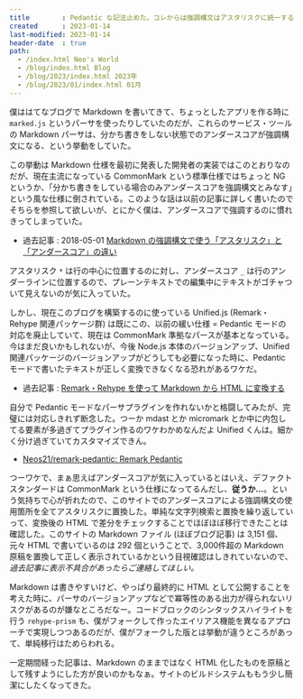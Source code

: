 ```yaml
---
title        : Pedantic な記法止めた。コレからは強調構文はアスタリスクに統一する
created      : 2023-01-14
last-modified: 2023-01-14
header-date  : true
path:
  - /index.html Neo's World
  - /blog/index.html Blog
  - /blog/2023/index.html 2023年
  - /blog/2023/01/index.html 01月
---
```


僕ははてなブログで Markdown を書いてきて、ちょっとしたアプリを作る時に `marked.js` というパーサを使ったりしていたのだが、これらのサービス・ツールの Markdown パーサは、分かち書きをしない状態でのアンダースコアが強調構文になる、という挙動をしていた。

この挙動は Markdown 仕様を最初に発表した開発者の実装ではこのとおりなのだが、現在主流になっている CommonMark という標準仕様ではちょっと NG というか、「分かち書きをしている場合のみアンダースコアを強調構文とみなす」という風な仕様に倒されている。このような話は以前の記事に詳しく書いたのでそちらを参照して欲しいが、とにかく僕は、アンダースコアで強調するのに慣れきってしまっていた。

- 過去記事 : 2018-05-01 [Markdown の強調構文で使う「アスタリスク」と「アンダースコア」の違い](/blog/2018/05/01-01.html)

アスタリスク `*` は行の中心に位置するのに対し、アンダースコア `_` は行のアンダーラインに位置するので、プレーンテキストでの編集中にテキストがゴチャついて見えないのが気に入っていた。

しかし、現在このブログを構築するのに使っている Unified.js (Remark・Rehype 関連パッケージ群) は既にこの、以前の緩い仕様 = Pedantic モードの対応を廃止していて、現在は CommonMark 準拠なパースが基本となっている。今はまだ良いかもしれないが、今後 Node.js 本体のバージョンアップ、Unified 関連パッケージのバージョンアップがどうしても必要になった時に、Pedantic モードで書いたテキストが正しく変換できなくなる恐れがあるワケだ。

- 過去記事 : [Remark・Rehype を使って Markdown から HTML に変換する](/blog/2020/11/11-01.html)

自分で Pedantic モードなパーサプラグインを作れないかと格闘してみたが、完璧には対応しきれず断念した。つーか mdast とか micromark とか中に内包してる要素が多過ぎてプラグイン作るのワケわかめなんだよ Unified くんは。細かく分け過ぎていてカスタマイズできん。

- [Neos21/remark-pedantic: Remark Pedantic](https://github.com/Neos21/remark-pedantic)

つーワケで、まぁ思えばアンダースコアが気に入っているとはいえ、デファクトスタンダードは CommonMark という仕様になってるんだし、**従うか…**。という気持ちで心が折れたので、このサイトでのアンダースコアによる強調構文の使用箇所を全てアスタリスクに置換した。単純な文字列検索と置換を繰り返していって、変換後の HTML で差分をチェックすることでほぼほぼ移行できたことは確認した。このサイトの Markdown ファイル (ほぼブログ記事) は 3,151 個、元々 HTML で書いているのは 292 個ということで、3,000件超の Markdown 原稿を置換して正しく表示されているかという目視確認はしきれていないので、*過去記事に表示不具合があったらご連絡してほしい。*

Markdown は書きやすいけど、やっぱり最終的に HTML として公開することを考えた時に、パーサのバージョンアップなどで冪等性のある出力が得られないリスクがあるのが嫌なところだなー。コードブロックのシンタックスハイライトを行う `rehype-prism` も、僕がフォークして作ったエイリアス機能を異なるアプローチで実現しつつあるのだが、僕がフォークした版とは挙動が違うところがあって、単純移行はためらわれる。

一定期間経った記事は、Markdown のままではなく HTML 化したものを原稿として残すようにした方が良いのかもなぁ。サイトのビルドシステムももう少し簡潔にしたくなってきた。
